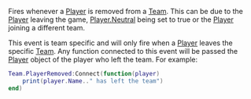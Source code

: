 Fires whenever a [Player](https://developer.roblox.com/en-us/api-reference/class/Player) is removed from a [Team](https://developer.roblox.com/en-us/api-reference/class/Team). This can be due to the [Player](https://developer.roblox.com/en-us/api-reference/class/Player) leaving the game, [Player.Neutral](https://developer.roblox.com/en-us/api-reference/property/Player/Neutral) being set to true or the [Player](https://developer.roblox.com/en-us/api-reference/class/Player) joining a different team.

This event is team specific and will only fire when a [Player](https://developer.roblox.com/en-us/api-reference/class/Player) leaves the specific [Team](https://developer.roblox.com/en-us/api-reference/class/Team). Any function connected to this event will be passed the [Player](https://developer.roblox.com/en-us/api-reference/class/Player) object of the player who left the team. For example:

```lua
Team.PlayerRemoved:Connect(function(player)
    print(player.Name.." has left the team")
end)
```